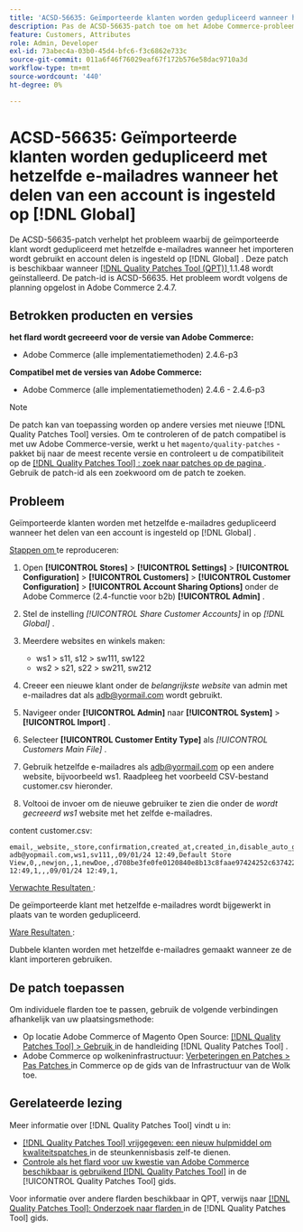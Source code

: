 ```yaml
---
title: 'ACSD-56635: Geïmporteerde klanten worden gedupliceerd wanneer het delen van accounts is ingesteld op  [!DNL Global]'
description: Pas de ACSD-56635-patch toe om het Adobe Commerce-probleem op te lossen, waarbij de geïmporteerde klant hetzelfde e-mailadres krijgt wanneer het importeren wordt gebruikt en account delen is ingesteld op  [!DNL Global] .
feature: Customers, Attributes
role: Admin, Developer
exl-id: 73abec4a-03b0-45d4-bfc6-f3c6862e733c
source-git-commit: 011a6f46f76029eaf67f172b576e58dac9710a3d
workflow-type: tm+mt
source-wordcount: '440'
ht-degree: 0%

---
```


# ACSD-56635: Geïmporteerde klanten worden gedupliceerd met hetzelfde e-mailadres wanneer het delen van een account is ingesteld op [!DNL Global]

De ACSD-56635-patch verhelpt het probleem waarbij de geïmporteerde klant wordt gedupliceerd met hetzelfde e-mailadres wanneer het importeren wordt gebruikt en account delen is ingesteld op [!DNL Global] . Deze patch is beschikbaar wanneer [[!DNL Quality Patches Tool (QPT)] ](https://experienceleague.adobe.com/nl/docs/commerce-operations/tools/quality-patches-tool/quality-patches-tool-to-self-serve-quality-patches) 1.1.48 wordt geïnstalleerd. De patch-id is ACSD-56635. Het probleem wordt volgens de planning opgelost in Adobe Commerce 2.4.7.

## Betrokken producten en versies

**het flard wordt gecreeerd voor de versie van Adobe Commerce:**

* Adobe Commerce (alle implementatiemethoden) 2.4.6-p3

**Compatibel met de versies van Adobe Commerce:**

* Adobe Commerce (alle implementatiemethoden) 2.4.6 - 2.4.6-p3

>[!NOTE]
>
>De patch kan van toepassing worden op andere versies met nieuwe [!DNL Quality Patches Tool] versies. Om te controleren of de patch compatibel is met uw Adobe Commerce-versie, werkt u het `magento/quality-patches` -pakket bij naar de meest recente versie en controleert u de compatibiliteit op de [[!DNL Quality Patches Tool] : zoek naar patches op de pagina ](https://experienceleague.adobe.com/tools/commerce-quality-patches/index.html?lang=nl-NL) . Gebruik de patch-id als een zoekwoord om de patch te zoeken.

## Probleem

Geïmporteerde klanten worden met hetzelfde e-mailadres gedupliceerd wanneer het delen van een account is ingesteld op [!DNL Global] .

<u> Stappen om </u> te reproduceren:

1. Open **[!UICONTROL Stores]** > **[!UICONTROL Settings]** > **[!UICONTROL Configuration]** > **[!UICONTROL Customers]** > **[!UICONTROL Customer Configuration]** > **[!UICONTROL Account Sharing Options]** onder de Adobe Commerce (2.4-functie voor b2b) **[!UICONTROL Admin]** .
1. Stel de instelling *[!UICONTROL Share Customer Accounts]* in op *[!DNL Global]* .
1. Meerdere websites en winkels maken:

   * ws1 > s11, s12 > sw111, sw122
   * ws2 > s21, s22 > sw211, sw212

1. Creeer een nieuwe klant onder de *belangrijkste website* van admin met e-mailadres dat als <adb@yormail.com> wordt gebruikt.
1. Navigeer onder **[!UICONTROL Admin]** naar **[!UICONTROL System]** > **[!UICONTROL Import]** .
1. Selecteer **[!UICONTROL Customer Entity Type]** als *[!UICONTROL Customers Main File]* .
1. Gebruik hetzelfde e-mailadres als <adb@yormail.com> op een andere website, bijvoorbeeld ws1. Raadpleeg het voorbeeld CSV-bestand customer.csv hieronder.
1. Voltooi de invoer om de nieuwe gebruiker te zien die onder de *wordt gecreeerd ws1* website met het zelfde e-mailadres.

content customer.csv:

```
email,_website,_store,confirmation,created_at,created_in,disable_auto_group_change,dob,firstname,gender,group_id,lastname,middlename,password_hash,prefix,rp_token,rp_token_created_at,store_id,suffix,taxvat,updated_at,website_id,password
adb@yopmail.com,ws1,sv111,,09/01/24 12:49,Default Store View,0,,newjon,,1,newDoe,,d708be3fe0fe0120840e8b13c8faae97424252c6374227ff59c05814f1aecd79:mgLqkqgTwLPLlCljzvF8hp67fNOOvOZb:1,,07e71459c137f4da15292134ff459cba,30/10/15 12:49,1,,,09/01/24 12:49,1,
```

<u> Verwachte Resultaten </u>:

De geïmporteerde klant met hetzelfde e-mailadres wordt bijgewerkt in plaats van te worden gedupliceerd.

<u> Ware Resultaten </u>:

Dubbele klanten worden met hetzelfde e-mailadres gemaakt wanneer ze de klant importeren gebruiken.

## De patch toepassen

Om individuele flarden toe te passen, gebruik de volgende verbindingen afhankelijk van uw plaatsingsmethode:

* Op locatie Adobe Commerce of Magento Open Source: [[!DNL Quality Patches Tool] > Gebruik ](/help/tools/quality-patches-tool/usage.md) in de handleiding [!DNL Quality Patches Tool] .
* Adobe Commerce op wolkeninfrastructuur: [ Verbeteringen en Patches > Pas Patches ](https://experienceleague.adobe.com/docs/commerce-cloud-service/user-guide/develop/upgrade/apply-patches.html?lang=nl-NL) in Commerce op de gids van de Infrastructuur van de Wolk toe.

## Gerelateerde lezing

Meer informatie over [!DNL Quality Patches Tool] vindt u in:

* [[!DNL Quality Patches Tool]  vrijgegeven: een nieuw hulpmiddel om kwaliteitspatches ](https://experienceleague.adobe.com/nl/docs/commerce-operations/tools/quality-patches-tool/quality-patches-tool-to-self-serve-quality-patches) in de steunkennisbasis zelf-te dienen.
* [ Controle als het flard voor uw kwestie van Adobe Commerce beschikbaar is gebruikend  [!DNL Quality Patches Tool]](/help/tools/quality-patches-tool/patches-available-in-qpt/check-patch-for-magento-issue-with-magento-quality-patches.md) in de [!UICONTROL Quality Patches Tool] gids.


Voor informatie over andere flarden beschikbaar in QPT, verwijs naar [[!DNL Quality Patches Tool]: Onderzoek naar flarden ](https://experienceleague.adobe.com/tools/commerce-quality-patches/index.html?lang=nl-NL) in de [!DNL Quality Patches Tool] gids.
